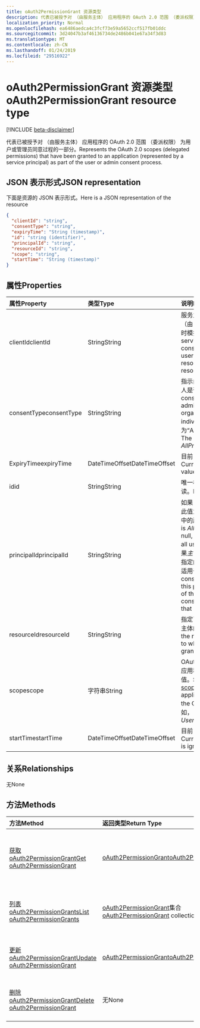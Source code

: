 ```yaml
---
title: oAuth2PermissionGrant 资源类型
description: 代表已被授予对 （由服务主体） 应用程序的 OAuth 2.0 范围 （委派权限） 为用户或管理员同意过程的一部分。
localization_priority: Normal
ms.openlocfilehash: ea6486aedca4c3fcf73e59a5652ccf517fb01ddc
ms.sourcegitcommit: 3d24047b3af46136734de2486b041e67a34f3d83
ms.translationtype: MT
ms.contentlocale: zh-CN
ms.lasthandoff: 01/24/2019
ms.locfileid: "29516922"
---
```

# <a name="oauth2permissiongrant-resource-type"></a><span data-ttu-id="6d357-103">oAuth2PermissionGrant 资源类型</span><span class="sxs-lookup"><span data-stu-id="6d357-103">oAuth2PermissionGrant resource type</span></span>

[!INCLUDE [beta-disclaimer](../../includes/beta-disclaimer.md)]

<span data-ttu-id="6d357-104">代表已被授予对 （由服务主体） 应用程序的 OAuth 2.0 范围 （委派权限） 为用户或管理员同意过程的一部分。</span><span class="sxs-lookup"><span data-stu-id="6d357-104">Represents the OAuth 2.0 scopes (delegated permissions) that have been granted to an application (represented by a service principal) as part of the user or admin consent process.</span></span>

## <a name="json-representation"></a><span data-ttu-id="6d357-105">JSON 表示形式</span><span class="sxs-lookup"><span data-stu-id="6d357-105">JSON representation</span></span>

<span data-ttu-id="6d357-106">下面是资源的 JSON 表示形式。</span><span class="sxs-lookup"><span data-stu-id="6d357-106">Here is a JSON representation of the resource</span></span>

<!-- {
  "blockType": "resource",
  "optionalProperties": [

  ],
  "@odata.type": "microsoft.graph.oAuth2Permissiongrant"
}-->

```json
{
  "clientId": "string",
  "consentType": "string",
  "expiryTime": "String (timestamp)",
  "id": "string (identifier)",
  "principalId": "string",
  "resourceId": "string",
  "scope": "string",
  "startTime": "String (timestamp)"
}

```
## <a name="properties"></a><span data-ttu-id="6d357-107">属性</span><span class="sxs-lookup"><span data-stu-id="6d357-107">Properties</span></span>
| <span data-ttu-id="6d357-108">属性</span><span class="sxs-lookup"><span data-stu-id="6d357-108">Property</span></span>     | <span data-ttu-id="6d357-109">类型</span><span class="sxs-lookup"><span data-stu-id="6d357-109">Type</span></span>   |<span data-ttu-id="6d357-110">说明</span><span class="sxs-lookup"><span data-stu-id="6d357-110">Description</span></span>|
|:---------------|:--------|:----------|
|<span data-ttu-id="6d357-111">clientId</span><span class="sxs-lookup"><span data-stu-id="6d357-111">clientId</span></span>|<span data-ttu-id="6d357-112">String</span><span class="sxs-lookup"><span data-stu-id="6d357-112">String</span></span>| <span data-ttu-id="6d357-113">服务主体的 id 授予同意以访问 （由 resourceId 属性） 的资源时模拟用户。</span><span class="sxs-lookup"><span data-stu-id="6d357-113">The id of the service principal granted consent to impersonate the user when accessing the resource (represented by the resourceId property).</span></span> |
|<span data-ttu-id="6d357-114">consentType</span><span class="sxs-lookup"><span data-stu-id="6d357-114">consentType</span></span>|<span data-ttu-id="6d357-115">String</span><span class="sxs-lookup"><span data-stu-id="6d357-115">String</span></span>| <span data-ttu-id="6d357-116">指示由 （代表组织） 管理员或个人是否提供同意。</span><span class="sxs-lookup"><span data-stu-id="6d357-116">Indicates if consent was provided by the administrator (on behalf of the organization) or by an individual.</span></span> <span data-ttu-id="6d357-117">可取值为“AllPrincipals”或“Principal”。</span><span class="sxs-lookup"><span data-stu-id="6d357-117">The possible values are *AllPrincipals* or *Principal*.</span></span> |
|<span data-ttu-id="6d357-118">ExpiryTime</span><span class="sxs-lookup"><span data-stu-id="6d357-118">expiryTime</span></span>|<span data-ttu-id="6d357-119">DateTimeOffset</span><span class="sxs-lookup"><span data-stu-id="6d357-119">DateTimeOffset</span></span>| <span data-ttu-id="6d357-120">目前，到期时间值将被忽略。</span><span class="sxs-lookup"><span data-stu-id="6d357-120">Currently, the expiry time value is ignored.</span></span> |
|<span data-ttu-id="6d357-121">id</span><span class="sxs-lookup"><span data-stu-id="6d357-121">id</span></span>|<span data-ttu-id="6d357-122">String</span><span class="sxs-lookup"><span data-stu-id="6d357-122">String</span></span>| <span data-ttu-id="6d357-123">唯一标识符</span><span class="sxs-lookup"><span data-stu-id="6d357-123">Unique identifier.</span></span> <span data-ttu-id="6d357-124">只读。</span><span class="sxs-lookup"><span data-stu-id="6d357-124">Read-only.</span></span>|
|<span data-ttu-id="6d357-125">principalId</span><span class="sxs-lookup"><span data-stu-id="6d357-125">principalId</span></span>|<span data-ttu-id="6d357-126">String</span><span class="sxs-lookup"><span data-stu-id="6d357-126">String</span></span>| <span data-ttu-id="6d357-127">如果 consentType *AllPrincipals*此值为 null，并同意应用于组织中的所有用户。</span><span class="sxs-lookup"><span data-stu-id="6d357-127">If consentType is *AllPrincipals* this value is null, and the consent applies to all users in the organization.</span></span> <span data-ttu-id="6d357-128">如果*主体*consentType，此属性将指定的用户的授予许可，并且仅适用于该用户的 id。</span><span class="sxs-lookup"><span data-stu-id="6d357-128">If consentType is *Principal*, then this property specifies the id of the user that granted consent and applies only for that user.</span></span> |
|<span data-ttu-id="6d357-129">resourceId</span><span class="sxs-lookup"><span data-stu-id="6d357-129">resourceId</span></span>|<span data-ttu-id="6d357-130">String</span><span class="sxs-lookup"><span data-stu-id="6d357-130">String</span></span>| <span data-ttu-id="6d357-131">指定已向其授予访问的资源服务主体的 id。</span><span class="sxs-lookup"><span data-stu-id="6d357-131">Specifies the id of the resource service principal to which access has been granted.</span></span> |
|<span data-ttu-id="6d357-132">scope</span><span class="sxs-lookup"><span data-stu-id="6d357-132">scope</span></span>|<span data-ttu-id="6d357-133">字符串</span><span class="sxs-lookup"><span data-stu-id="6d357-133">String</span></span>| <span data-ttu-id="6d357-134">OAuth 2.0 访问令牌中指定资源应用程序应产生预期[范围](/graph/permissions-reference)声明的值。</span><span class="sxs-lookup"><span data-stu-id="6d357-134">Specifies the value of the [scope](/graph/permissions-reference) claim that the resource application should expect in the OAuth 2.0 access token.</span></span> <span data-ttu-id="6d357-135">例如， *User.Read*</span><span class="sxs-lookup"><span data-stu-id="6d357-135">For example, *User.Read*</span></span> |
|<span data-ttu-id="6d357-136">startTime</span><span class="sxs-lookup"><span data-stu-id="6d357-136">startTime</span></span>|<span data-ttu-id="6d357-137">DateTimeOffset</span><span class="sxs-lookup"><span data-stu-id="6d357-137">DateTimeOffset</span></span>| <span data-ttu-id="6d357-138">目前，开始时间值将被忽略。</span><span class="sxs-lookup"><span data-stu-id="6d357-138">Currently, the start time value is ignored.</span></span> |

## <a name="relationships"></a><span data-ttu-id="6d357-139">关系</span><span class="sxs-lookup"><span data-stu-id="6d357-139">Relationships</span></span>
<span data-ttu-id="6d357-140">无</span><span class="sxs-lookup"><span data-stu-id="6d357-140">None</span></span>


## <a name="methods"></a><span data-ttu-id="6d357-141">方法</span><span class="sxs-lookup"><span data-stu-id="6d357-141">Methods</span></span>

| <span data-ttu-id="6d357-142">方法</span><span class="sxs-lookup"><span data-stu-id="6d357-142">Method</span></span>           | <span data-ttu-id="6d357-143">返回类型</span><span class="sxs-lookup"><span data-stu-id="6d357-143">Return Type</span></span>    |<span data-ttu-id="6d357-144">说明</span><span class="sxs-lookup"><span data-stu-id="6d357-144">Description</span></span>|
|:---------------|:--------|:----------|
|[<span data-ttu-id="6d357-145">获取 oAuth2PermissionGrant</span><span class="sxs-lookup"><span data-stu-id="6d357-145">Get oAuth2PermissionGrant</span></span>](../api/oauth2permissiongrant-get.md) | [<span data-ttu-id="6d357-146">oAuth2PermissionGrant</span><span class="sxs-lookup"><span data-stu-id="6d357-146">oAuth2PermissionGrant</span></span>](oauth2permissiongrant.md) |<span data-ttu-id="6d357-147">读取属性和 oAuth2PermissionGrant 对象的关系。</span><span class="sxs-lookup"><span data-stu-id="6d357-147">Read properties and relationships of oAuth2PermissionGrant object.</span></span>|
|[<span data-ttu-id="6d357-148">列表 oAuth2PermissionGrants</span><span class="sxs-lookup"><span data-stu-id="6d357-148">List oAuth2PermissionGrants</span></span>](../api/oauth2permissiongrant-list.md) | <span data-ttu-id="6d357-149">[oAuth2PermissionGrant](oauth2permissiongrant.md)集合</span><span class="sxs-lookup"><span data-stu-id="6d357-149">[oAuth2PermissionGrant](oauth2permissiongrant.md) collection</span></span> | <span data-ttu-id="6d357-150">检索 oauth2PermissionGrant 对象的列表。</span><span class="sxs-lookup"><span data-stu-id="6d357-150">Retrieve a list of oauth2PermissionGrant objects.</span></span> |
|[<span data-ttu-id="6d357-151">更新 oAuth2PermissionGrant</span><span class="sxs-lookup"><span data-stu-id="6d357-151">Update oAuth2PermissionGrant</span></span>](../api/oauth2permissiongrant-update.md) | [<span data-ttu-id="6d357-152">oAuth2PermissionGrant</span><span class="sxs-lookup"><span data-stu-id="6d357-152">oAuth2PermissionGrant</span></span>](oauth2permissiongrant.md) |<span data-ttu-id="6d357-153">更新 oAuth2PermissionGrant 对象。</span><span class="sxs-lookup"><span data-stu-id="6d357-153">Update oAuth2PermissionGrant object.</span></span> |
|[<span data-ttu-id="6d357-154">删除 oAuth2PermissionGrant</span><span class="sxs-lookup"><span data-stu-id="6d357-154">Delete oAuth2PermissionGrant</span></span>](../api/oauth2permissiongrant-delete.md) | <span data-ttu-id="6d357-155">无</span><span class="sxs-lookup"><span data-stu-id="6d357-155">None</span></span> |<span data-ttu-id="6d357-156">删除 oAuth2PermissionGrant 对象。</span><span class="sxs-lookup"><span data-stu-id="6d357-156">Delete oAuth2PermissionGrant object.</span></span> |

<!-- uuid: 8fcb5dbc-d5aa-4681-8e31-b001d5168d79
2015-10-25 14:57:30 UTC -->
<!--
{
  "type": "#page.annotation",
  "description": "oAuth2PermissionGrant resource",
  "keywords": "",
  "section": "documentation",
  "tocPath": "",
  "suppressions": [
    "Error: /api-reference/beta/resources/oauth2permissiongrant.md:\r\n      Exception processing links.\r\n    System.ArgumentException: Link Definition was null. Link text: !INCLUDE [beta-disclaimer](../../includes/beta-disclaimer.md)\r\n      at ApiDoctor.Validation.DocFile.get_LinkDestinations()\r\n      at ApiDoctor.Validation.DocSet.ValidateLinks(Boolean includeWarnings, String[] relativePathForFiles, IssueLogger issues, Boolean requireFilenameCaseMatch, Boolean printOrphanedFiles)"
  ]
}
-->
